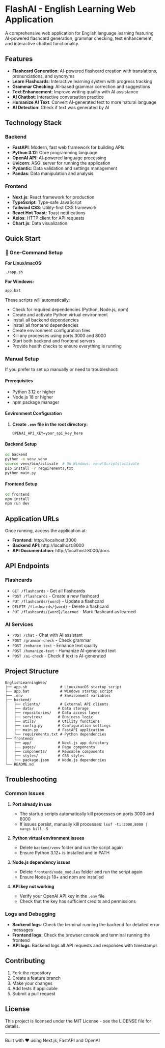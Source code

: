 # FlashAI - English Learning Web Application

A comprehensive web application for English language learning featuring AI-powered flashcard generation, grammar checking, text enhancement, and interactive chatbot functionality.

## Features

- **Flashcard Generation**: AI-powered flashcard creation with translations, pronunciations, and synonyms
- **Learn Flashcards**: Interactive learning system with progress tracking
- **Grammar Checking**: AI-based grammar correction and suggestions
- **Text Enhancement**: Improve writing quality with AI assistance
- **AI Chatbot**: Interactive conversation practice
- **Humanize AI Text**: Convert AI-generated text to more natural language
- **AI Detection**: Check if text was generated by AI

## Technology Stack

### Backend
- **FastAPI**: Modern, fast web framework for building APIs
- **Python 3.12**: Core programming language
- **OpenAI API**: AI-powered language processing
- **Uvicorn**: ASGI server for running the application
- **Pydantic**: Data validation and settings management
- **Pandas**: Data manipulation and analysis

### Frontend
- **Next.js**: React framework for production
- **TypeScript**: Type-safe JavaScript
- **Tailwind CSS**: Utility-first CSS framework
- **React Hot Toast**: Toast notifications
- **Axios**: HTTP client for API requests
- **Chart.js**: Data visualization

## Quick Start

### 🚀 One-Command Setup

**For Linux/macOS:**
```bash
./app.sh
```

**For Windows:**
```cmd
app.bat
```

These scripts will automatically:
- Check for required dependencies (Python, Node.js, npm)
- Create and activate Python virtual environment
- Install all backend dependencies
- Install all frontend dependencies
- Create environment configuration files
- Kill any processes using ports 3000 and 8000
- Start both backend and frontend servers
- Provide health checks to ensure everything is running

### Manual Setup

If you prefer to set up manually or need to troubleshoot:

#### Prerequisites
- Python 3.12 or higher
- Node.js 18 or higher
- npm package manager

#### Environment Configuration
1. **Create `.env` file in the root directory:**
   ```
   OPENAI_API_KEY=your_api_key_here
   ```

#### Backend Setup
```bash
cd backend
python -m venv venv
source venv/bin/activate  # On Windows: venv\Scripts\activate
pip install -r requirements.txt
python main.py
```

#### Frontend Setup
```bash
cd frontend
npm install
npm run dev
```

## Application URLs

Once running, access the application at:
- **Frontend**: http://localhost:3000
- **Backend API**: http://localhost:8000
- **API Documentation**: http://localhost:8000/docs

## API Endpoints

### Flashcards
- `GET /flashcards` - Get all flashcards
- `POST /flashcards` - Create a new flashcard
- `PUT /flashcards/{word}` - Update a flashcard
- `DELETE /flashcards/{word}` - Delete a flashcard
- `PUT /flashcards/{word}/learned` - Mark flashcard as learned

### AI Services
- `POST /chat` - Chat with AI assistant
- `POST /grammar-check` - Check grammar
- `POST /enhance-text` - Enhance text quality
- `POST /humanize-text` - Humanize AI-generated text
- `POST /ai-check` - Check if text is AI-generated

## Project Structure

```
EnglishLearningWeb/
├── app.sh               # Linux/macOS startup script
├── app.bat              # Windows startup script
├── .env                 # Environment variables
├── backend/
│   ├── clients/         # External API clients
│   ├── data/           # Data storage
│   ├── repositories/   # Data access layer
│   ├── services/       # Business logic
│   ├── utils/          # Utility functions
│   ├── config.py       # Configuration settings
│   ├── main.py         # FastAPI application
│   └── requirements.txt # Python dependencies
├── frontend/
│   ├── app/            # Next.js app directory
│   ├── pages/          # Page components
│   ├── components/     # Reusable components
│   ├── styles/         # CSS styles
│   └── package.json    # Node.js dependencies
└── README.md
```

## Troubleshooting

### Common Issues

1. **Port already in use**
   - The startup scripts automatically kill processes on ports 3000 and 8000
   - If issues persist, manually kill processes: `lsof -ti:3000,8000 | xargs kill -9`

2. **Python virtual environment issues**
   - Delete `backend/venv` folder and run the script again
   - Ensure Python 3.12+ is installed and in PATH

3. **Node.js dependency issues**
   - Delete `frontend/node_modules` folder and run the script again
   - Ensure Node.js 18+ and npm are installed

4. **API key not working**
   - Verify your OpenAI API key in the `.env` file
   - Check that the key has sufficient credits and permissions

### Logs and Debugging

- **Backend logs**: Check the terminal running the backend for detailed error messages
- **Frontend logs**: Check the browser console and terminal running the frontend
- **API logs**: Backend logs all API requests and responses with timestamps

## Contributing

1. Fork the repository
2. Create a feature branch
3. Make your changes
4. Add tests if applicable
5. Submit a pull request

## License

This project is licensed under the MIT License - see the LICENSE file for details.

---

Built with ❤️ using Next.js, FastAPI and OpenAI
